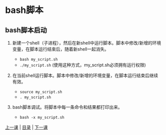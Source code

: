# bash脚本

## bash脚本启动
1. 新建一个shell（子进程），然后在新shell中运行脚本。脚本中修改/新增的环境变量，在脚本运行结束后，随着新shell一起消失。
    * `bash my_script.sh`
    * `./my_script.sh` (使用这种方式，my_script.sh必须拥有运行权限)

1. 在当前shell运行脚本。脚本中修改/新增的环境变量，在脚本运行结束后继续有效。
    * `source my_script.sh`
    * `. my_script.sh`

1. bash脚本调试。将脚本中每一条命令和结果都打印出来。
    * `bash -x my_script.sh`


[上一课](lesson2.md) | [目录](README.md) | [下一课](lesson4.md)
